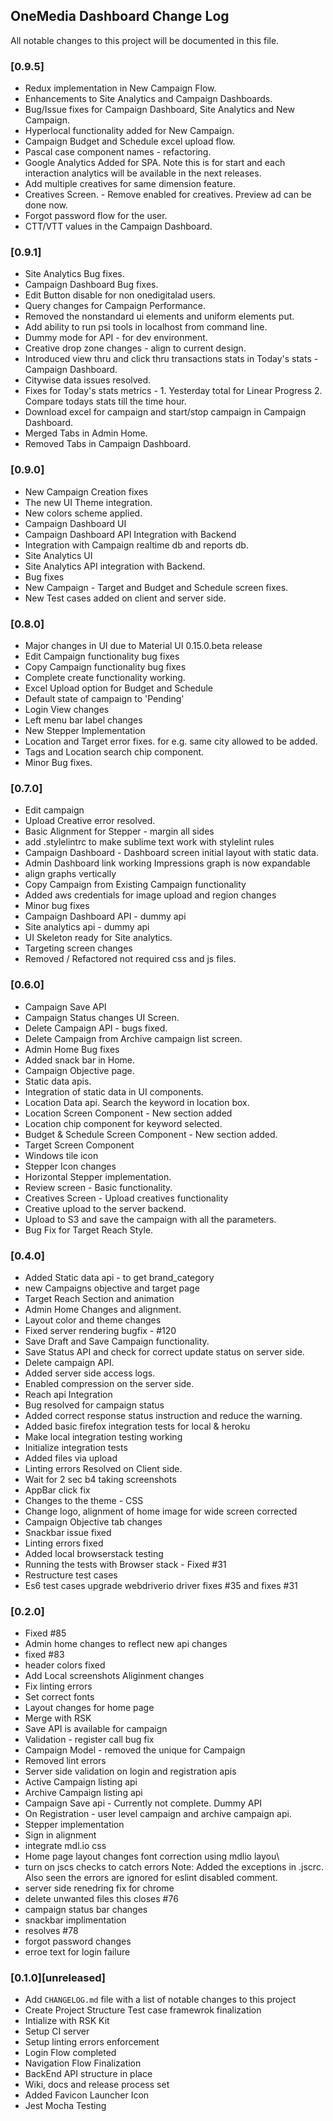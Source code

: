 ## OneMedia Dashboard Change Log

All notable changes to this project will be documented in this file.

### [0.9.5]

- Redux implementation in New Campaign Flow.
- Enhancements to Site Analytics and Campaign Dashboards.
- Bug/Issue fixes for Campaign Dashboard, Site Analytics and New Campaign. 
- Hyperlocal functionality added for New Campaign. 
- Campaign Budget and Schedule excel upload flow. 
- Pascal case component names - refactoring.
- Google Analytics Added for SPA. Note this is for start and each interaction analytics will be available in the next releases.
- Add multiple creatives for same dimension feature. 
- Creatives Screen. - Remove enabled for creatives. Preview ad can be done now. 
- Forgot password flow for the user. 
- CTT/VTT values in the Campaign Dashboard. 

### [0.9.1]

- Site Analytics Bug fixes.
- Campaign Dashboard Bug fixes.
- Edit Button disable for non onedigitalad users. 
- Query changes for Campaign Performance.
- Removed the nonstandard ui elements and uniform elements put.
- Add ability to run psi tools in localhost from command line.
- Dummy mode for API - for dev environment.
- Creative drop zone changes - align to current design. 
- Introduced view thru and click thru transactions stats in Today's stats - Campaign Dashboard.
- Citywise data issues resolved.
- Fixes for Today's stats metrics - 1. Yesterday total for Linear Progress 2. Compare todays stats till the time hour.
- Download excel for campaign and start/stop campaign in Campaign Dashboard.
- Merged Tabs in Admin Home.
- Removed Tabs in Campaign Dashboard.

### [0.9.0]

- New Campaign Creation fixes
- The new UI Theme integration. 
- New colors scheme applied.
- Campaign Dashboard UI
- Campaign Dashboard API Integration with Backend 
- Integration with Campaign realtime db and reports db. 
- Site Analytics UI
- Site Analytics API integration with Backend.
- Bug fixes 
- New Campaign - Target and Budget and Schedule screen fixes.
- New Test cases added on client and server side. 

### [0.8.0]

- Major changes in UI due to Material UI 0.15.0.beta release
- Edit Campaign functionality bug fixes
- Copy Campaign functionality bug fixes
- Complete create functionality working.
- Excel Upload option for Budget and Schedule 
- Default state of campaign to 'Pending'
- Login View changes
- Left menu bar label changes
- New Stepper Implementation
- Location and Target error fixes. for e.g. same city allowed to be added.
- Tags and Location search chip component.
- Minor Bug fixes.


### [0.7.0]

- Edit campaign
- Upload Creative error resolved.
- Basic Alignment for Stepper - margin all sides
- add .stylelintrc to make sublime text work with stylelint rules
- Campaign Dashboard - Dashboard screen initial layout with static data.
- Admin Dashboard link working Impressions graph is now expandable
- align graphs vertically
- Copy Campaign from Existing Campaign functionality
- Added aws credentials for image upload and region changes
- Minor bug fixes
- Campaign Dashboard API - dummy api
- Site analytics api - dummy  api 
- UI Skeleton ready for Site analytics. 
- Targeting screen changes 
- Removed / Refactored not required css and js files.


### [0.6.0]

- Campaign Save API
- Campaign Status changes UI Screen.
- Delete Campaign API - bugs fixed.
- Delete Campaign from Archive campaign list screen.
- Admin Home Bug fixes
- Added snack bar in Home. 
- Campaign Objective page.
- Static data apis.
- Integration of static data in UI components.
- Location Data api. Search the keyword in location box. 
- Location Screen Component - New section added
- Location chip component for keyword selected. 
- Budget & Schedule Screen Component - New section added. 
- Target Screen Component
- Windows tile icon 
- Stepper Icon changes
- Horizontal Stepper implementation. 
- Review screen - Basic functionality.
- Creatives Screen - Upload creatives functionality
- Creative upload to the server backend. 
- Upload to S3 and save the campaign with all the parameters. 
- Bug Fix for Target Reach Style.


### [0.4.0]
 - Added Static data api - to get brand_category 
 - new Campaigns objective and target page
 - Target Reach Section and animation
 - Admin Home Changes and alignment.
 - Layout color and theme changes
 - Fixed server rendering bugfix - #120
 - Save Draft and Save Campaign functionality.
 - Save Status API and check for correct update status on server side. 
 - Delete campaign API.
 - Added server side access logs. 
 - Enabled compression on the server side. 
 - Reach api Integration
 - Bug resolved for campaign status 
 - Added correct response status instruction and reduce the warning.
 - Added basic firefox integration tests for local & heroku
 - Make local integration testing working
 - Initialize integration tests
 - Added files via upload
 - Linting errors Resolved on Client side.
 - Wait for 2 sec b4 taking screenshots
 - AppBar click fix
 - Changes to the theme - CSS
 - Change logo, alignment of home image for wide screen corrected
 - Campaign Objective tab changes
 - Snackbar issue fixed
 - Linting errors fixed
 - Added local browserstack testing
 - Running the tests with Browser stack - Fixed #31
 - Restructure test cases
 - Es6 test cases upgrade webdriverio driver fixes #35 and fixes #31

### [0.2.0]

 - Fixed #85
 - Admin home changes to reflect new api changes
 - fixed #83
 - header colors fixed
 - Add Local screenshots Aliginment changes
 - Fix linting errors
 - Set correct fonts
 - Layout changes for home page
 - Merge with RSK
 - Save API is available for campaign
 - Validation - register call bug fix
 - Campaign Model - removed the unique for Campaign
 - Removed lint errors
 - Server side validation on login and registration apis
 - Active Campaign listing api
 - Archive Campaign listing api
 - Campaign Save api - Currently not complete. Dummy API
 - On Registration - user level campaign and archive campaign api.
 - Stepper implementation
 - Sign in alignment
 - integrate mdl.io css
 - Home page layout changes font correction using mdlio layou\
 - turn on jscs checks to catch errors Note: Added the exceptions in .jscrc. Also seen the errors are ignored for eslint disabled comment.
 - server side renedring fix for chrome
 - delete unwanted files this closes #76
 - campaign status bar changes
 - snackbar implimentation
 - resolves #78
 - forgot password changes
 - erroe text for login failure

### [0.1.0][unreleased]

- Add `CHANGELOG.md` file with a list of notable changes to this project
- Create Project Structure Test case framewrok finalization
- Intialize with RSK Kit
- Setup CI server
- Setup linting errors enforcement
- Login Flow completed
- Navigation Flow Finalization
- BackEnd API structure in place
- Wiki, docs and release process set
- Added Favicon Launcher Icon
- Jest Mocha Testing




